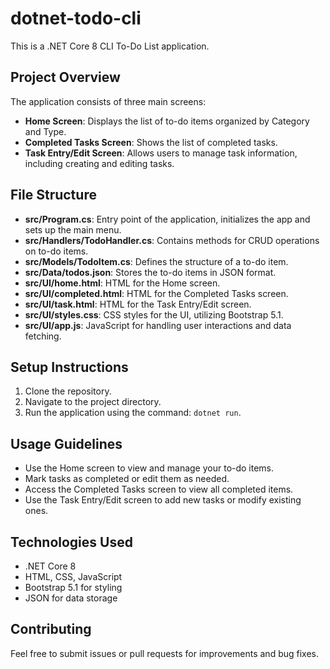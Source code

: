 # dotnet-todo-cli
This is a .NET Core 8 CLI To-Do List application.

## Project Overview
The application consists of three main screens:
- **Home Screen**: Displays the list of to-do items organized by Category and Type.
- **Completed Tasks Screen**: Shows the list of completed tasks.
- **Task Entry/Edit Screen**: Allows users to manage task information, including creating and editing tasks.

## File Structure
- **src/Program.cs**: Entry point of the application, initializes the app and sets up the main menu.
- **src/Handlers/TodoHandler.cs**: Contains methods for CRUD operations on to-do items.
- **src/Models/TodoItem.cs**: Defines the structure of a to-do item.
- **src/Data/todos.json**: Stores the to-do items in JSON format.
- **src/UI/home.html**: HTML for the Home screen.
- **src/UI/completed.html**: HTML for the Completed Tasks screen.
- **src/UI/task.html**: HTML for the Task Entry/Edit screen.
- **src/UI/styles.css**: CSS styles for the UI, utilizing Bootstrap 5.1.
- **src/UI/app.js**: JavaScript for handling user interactions and data fetching.

## Setup Instructions
1. Clone the repository.
2. Navigate to the project directory.
3. Run the application using the command: `dotnet run`.

## Usage Guidelines
- Use the Home screen to view and manage your to-do items.
- Mark tasks as completed or edit them as needed.
- Access the Completed Tasks screen to view all completed items.
- Use the Task Entry/Edit screen to add new tasks or modify existing ones.

## Technologies Used
- .NET Core 8
- HTML, CSS, JavaScript
- Bootstrap 5.1 for styling
- JSON for data storage

## Contributing
Feel free to submit issues or pull requests for improvements and bug fixes.